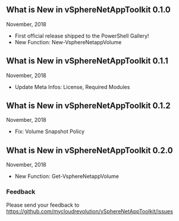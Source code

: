 ## What is New in vSphereNetAppToolkit 0.1.0
November, 2018

- First official release shipped to the PowerShell Gallery!
- New Function: New-VsphereNetappVolume

## What is New in vSphereNetAppToolkit 0.1.1
November, 2018

- Update Meta Infos: License, Required Modules

## What is New in vSphereNetAppToolkit 0.1.2
November, 2018

- Fix: Volume Snapshot Policy

## What is New in vSphereNetAppToolkit 0.2.0
November, 2018

- New Function: Get-VsphereNetappVolume

### Feedback
Please send your feedback to https://github.com/mycloudrevolution/vSphereNetAppToolkit/issues